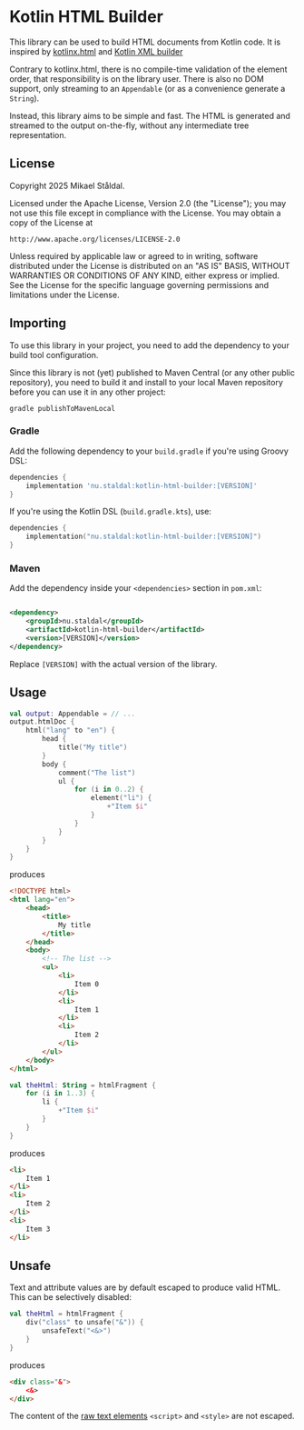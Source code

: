 # Kotlin HTML Builder

This library can be used to build HTML documents from Kotlin code.
It is inspired by [kotlinx.html](https://github.com/Kotlin/kotlinx.html) and
[Kotlin XML builder](https://github.com/redundent/kotlin-xml-builder)

Contrary to kotlinx.html, there is no compile-time validation of the element order,
that responsibility is on the library user. There is also no DOM support, only streaming 
to an `Appendable` (or as a convenience generate a `String`).

Instead, this library aims to be simple and fast. The HTML is generated and streamed to the 
output on-the-fly, without any intermediate tree representation.

## License

Copyright 2025 Mikael Ståldal.

Licensed under the Apache License, Version 2.0 (the "License");
you may not use this file except in compliance with the License.
You may obtain a copy of the License at

    http://www.apache.org/licenses/LICENSE-2.0

Unless required by applicable law or agreed to in writing, software
distributed under the License is distributed on an "AS IS" BASIS,
WITHOUT WARRANTIES OR CONDITIONS OF ANY KIND, either express or implied.
See the License for the specific language governing permissions and
limitations under the License.

## Importing

To use this library in your project, you need to add the dependency to your build tool configuration.

Since this library is not (yet) published to Maven Central (or any other public repository), you need to
build it and install to your local Maven repository before you can use it in any other project:
```shell
gradle publishToMavenLocal
```

### Gradle

Add the following dependency to your `build.gradle` if you're using Groovy DSL:

```groovy
dependencies {
    implementation 'nu.staldal:kotlin-html-builder:[VERSION]'
}
```

If you're using the Kotlin DSL (`build.gradle.kts`), use:

```kotlin
dependencies {
    implementation("nu.staldal:kotlin-html-builder:[VERSION]")
}
```

### Maven

Add the dependency inside your `<dependencies>` section in `pom.xml`:

```xml

<dependency>
    <groupId>nu.staldal</groupId>
    <artifactId>kotlin-html-builder</artifactId>
    <version>[VERSION]</version>
</dependency>
```

Replace `[VERSION]` with the actual version of the library.

## Usage

```kotlin
val output: Appendable = // ... 
output.htmlDoc {
    html("lang" to "en") {
        head {
            title("My title")
        }
        body {
            comment("The list")
            ul {
                for (i in 0..2) {
                    element("li") {
                        +"Item $i"
                    }
                }
            }
        }
    }
}
```
produces
```html
<!DOCTYPE html>
<html lang="en">
    <head>
        <title>
            My title
        </title>
    </head>
    <body>
        <!-- The list -->
        <ul>
            <li>
                Item 0
            </li>
            <li>
                Item 1
            </li>
            <li>
                Item 2
            </li>
        </ul>
    </body>
</html>
```

```kotlin
val theHtml: String = htmlFragment {
    for (i in 1..3) {
        li {
            +"Item $i"
        }
    }
}
```
produces
```html
<li>
    Item 1
</li>
<li>
    Item 2
</li>
<li>
    Item 3
</li>
```

## Unsafe
Text and attribute values are by default escaped to produce valid HTML. This can be selectively disabled:
```kotlin
val theHtml = htmlFragment {
    div("class" to unsafe("&")) {
        unsafeText("<&>")
    }
}
```
produces
```html
<div class="&">
    <&>
</div>
```

The content of the [raw text elements](https://html.spec.whatwg.org/multipage/syntax.html#raw-text-elements) 
`<script>` and `<style>` are not escaped.
